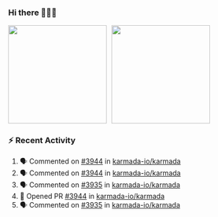 ### Hi there 👋👋👋

<div style="display: flex; gap: 10px;">
  <img height="200px" src="https://github-readme-stats.vercel.app/api?username=Vacant2333&show_icons=true&theme=flag-india&count_private=true&hide_rank=true&include_all_commits=true">
  <img height="200px" src="https://github-readme-stats.vercel.app/api/top-langs/?username=Vacant2333&layout=donut">
</div>

### :zap: Recent Activity

<!--START_SECTION:activity-->
1. 🗣 Commented on [#3944](https://github.com/karmada-io/karmada/pull/3944#issuecomment-1678655177) in [karmada-io/karmada](https://github.com/karmada-io/karmada)
2. 🗣 Commented on [#3944](https://github.com/karmada-io/karmada/pull/3944#issuecomment-1678645744) in [karmada-io/karmada](https://github.com/karmada-io/karmada)
3. 🗣 Commented on [#3935](https://github.com/karmada-io/karmada/issues/3935#issuecomment-1678601595) in [karmada-io/karmada](https://github.com/karmada-io/karmada)
4. 💪 Opened PR [#3944](https://github.com/karmada-io/karmada/pull/3944) in [karmada-io/karmada](https://github.com/karmada-io/karmada)
5. 🗣 Commented on [#3935](https://github.com/karmada-io/karmada/issues/3935#issuecomment-1678323853) in [karmada-io/karmada](https://github.com/karmada-io/karmada)
<!--END_SECTION:activity-->

